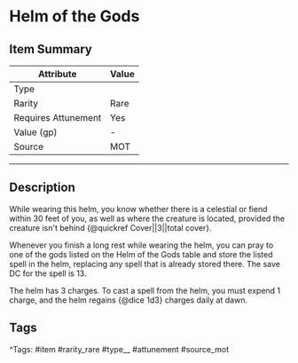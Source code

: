 # Helm of the Gods

## Item Summary

| Attribute            | Value                        |
|----------------------|------------------------------|
| Type                 |   |
| Rarity               | Rare             |
| Requires Attunement  | Yes                |
| Value (gp)           | -    |
| Source               | MOT |

---

## Description

While wearing this helm, you know whether there is a celestial or fiend within 30 feet of you, as well as where the creature is located, provided the creature isn't behind {@quickref Cover||3||total cover}.

Whenever you finish a long rest while wearing the helm, you can pray to one of the gods listed on the Helm of the Gods table and store the listed spell in the helm, replacing any spell that is already stored there. The save DC for the spell is 13.

The helm has 3 charges. To cast a spell from the helm, you must expend 1 charge, and the helm regains {@dice 1d3} charges daily at dawn.

## Tags

^Tags: #item #rarity_rare #type__ #attunement #source_mot